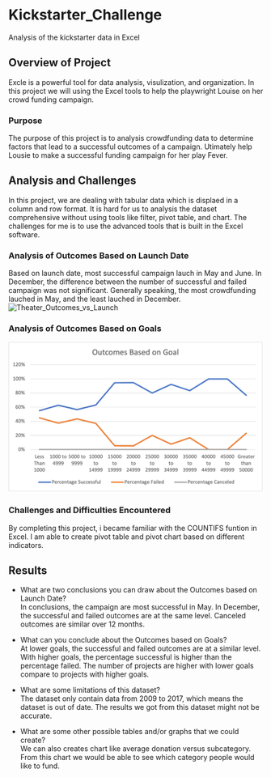 # Kickstarter_Challenge
Analysis of the kickstarter data in Excel

## Overview of Project
Excle is a powerful tool for data analysis, visulization, and organization.
In this project we will using the Excel tools to help the playwright Louise on her crowd funding campaign.

### Purpose
The purpose of this project is to analysis crowdfunding data to determine factors that lead to a successful outcomes of a campaign. 
Utimately help Lousie to make a successful funding campaign for her play Fever.

## Analysis and Challenges
In this project, we are dealing with tabular data which is displaed in a column and row format. It is hard for us to analysis the dataset comprehensive without using tools like filter, pivot table, and chart. The challenges for me is to use the advanced tools that is built in the Excel software.

### Analysis of Outcomes Based on Launch Date
Based on launch date, most successful campaign lauch in May and June. In December, the difference between the number of successful and failed campaign was not significant. Generally speaking, the most crowdfunding lauched in May, and the least lauched in December.
![Theater_Outcomes_vs_Launch]()

### Analysis of Outcomes Based on Goals

![Outcomes_vs_Goals](https://github.com/Alilujian/Kickstarter_Challenge/blob/main/Outcomes_vs_Goals.png)

### Challenges and Difficulties Encountered
By completing this project, i became familiar with the COUNTIFS funtion in Excel. I am able to create pivot table and pivot chart based on different indicators.

## Results
- What are two conclusions you can draw about the Outcomes based on Launch Date?\
In conclusions, the campaign are most successful in May. In December, the successful and failed outcomes are at the same level. Canceled outcomes are similar over 12 months.

- What can you conclude about the Outcomes based on Goals?\
At lower goals, the successful and failed outcomes are at a similar level. With higher goals, the percentage successful is higher than the percentage failed. The number of projects are higher with lower goals compare to projects with higher goals.

- What are some limitations of this dataset?\
The dataset only contain data from 2009 to 2017, which means the dataset is out of date. The results we got from this dataset might not be accurate.

- What are some other possible tables and/or graphs that we could create?\
We can also creates chart like average donation versus subcategory. From this chart we would be able to see which category people would like to fund.
